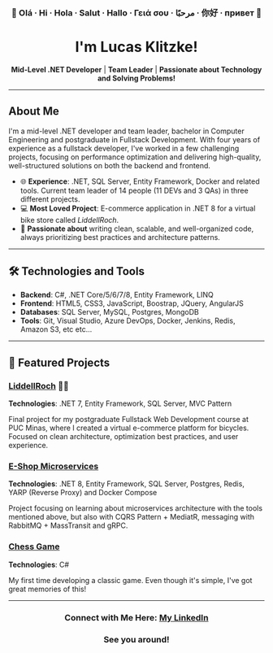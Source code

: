 <h3 align="center">👋 Olá · Hi · Hola · Salut · Hallo · Γειά σου · مرحبًا · 你好 · привет 👋 </h3>
<h1 align="center">I'm Lucas Klitzke!</h1>

<p align="center"><strong>Mid-Level .NET Developer</strong> | <strong>Team Leader</strong> | <strong>Passionate about Technology and Solving Problems!</strong></p>

<hr>

<h2>About Me</h2>

<p>I'm a mid-level .NET developer and team leader, bachelor in Computer Engineering and postgraduate in Fullstack Development. With four years of experience as a fullstack developer, I've worked in a few challenging projects, focusing on performance optimization and delivering high-quality, well-structured solutions on both the backend and frontend.</p>

<ul>
  <li>🌐 <strong>Experience</strong>: .NET, SQL Server, Entity Framework, Docker and related tools. Current team leader of 14 people (11 DEVs and 3 QAs) in three different projects.</li>
  <li>💻 <strong>Most Loved Project</strong>: E-commerce application in .NET 8 for a virtual bike store called <em>LiddellRoch</em>.</li>
  <li>🚀 <strong>Passionate about</strong> writing clean, scalable, and well-organized code, always prioritizing best practices and architecture patterns.</li>
</ul>

<hr>

<h2>🛠️ Technologies and Tools</h2>

<ul>
  <li><strong>Backend</strong>: C#, .NET Core/5/6/7/8, Entity Framework, LINQ</li>
  <li><strong>Frontend</strong>: HTML5, CSS3, JavaScript, Boostrap, JQuery, AngularJS</li>
  <li><strong>Databases</strong>: SQL Server, MySQL, Postgres, MongoDB</li>
  <li><strong>Tools</strong>: Git, Visual Studio, Azure DevOps, Docker, Jenkins, Redis, Amazon S3, etc etc...</li>
</ul>

<hr>

<h2>🌟 Featured Projects</h2>

<h3><a href="https://github.com/LKlitzke/LiddellRoch_BikeShop">LiddellRoch</a> 🚴‍♂️</h3>
<p><strong>Technologies</strong>: .NET 7, Entity Framework, SQL Server, MVC Pattern</p>
<p>Final project for my postgraduate Fullstack Web Development course at PUC Minas, where I created a virtual e-commerce platform for bicycles. Focused on clean architecture, optimization best practices, and user experience.</p>

<h3><a href="https://github.com/LKlitzke/EShopMicroservicesNET8">E-Shop Microservices</a></h3>
<p><strong>Technologies</strong>: .NET 8, Entity Framework, SQL Server, Postgres, Redis, YARP (Reverse Proxy) and Docker Compose </p>
<p>Project focusing on learning about microservices architecture with the tools mentioned above, but also with CQRS Pattern + MediatR, messaging with RabbitMQ + MassTransit and gRPC.</p></p>

<h3><a href="https://github.com/LKlitzke/Jogo-de-Xadrez-em-C-sharp-">Chess Game</a></h3>
<p><strong>Technologies</strong>: C#</p>
<p>My first time developing a classic game. Even though it's simple, I've got great memories of this!</p></p>


<hr>

<h3 align="center">Connect with Me Here: <a href="https://www.linkedin.com/in/lucas-klitzke">My LinkedIn</a></h3>

<h3 align="center"><strong>See you around!</strong></h3>
